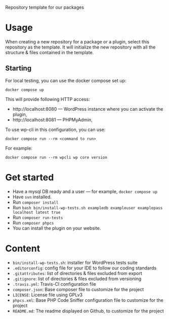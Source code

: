 Repository template for our packages

# Usage
When creating a new repository for a package or a plugin, select this
repository as the template. It will initialize the new repository with all the
structure & files contained in the template.

## Starting

For local testing, you can use the docker compose set up:

```
docker compose up
```

This will provide following HTTP access:
* http://localhost:8080 — WordPress instance where you can activate the plugin,
* http://localhost:8081 — PHPMyAdmin,

To use wp-cli in this configuration, you can use:
```
docker compose run --rm <command to run>
```

For example:
```
docker compose run --rm wpcli wp core version
```

# Get started
- Have a mysql DB ready and a user — for example, `docker compose up`
- Have `svn` installed.
- Run `composer install`
- Run `bash bin/install-wp-tests.sh exampledb exampleuser examplepass localhost latest true`
- Run `composer run-tests`
- Run `composer phpcs`
- You can install the plugin on your website.

# Content
* `bin/install-wp-tests.sh`: installer for WordPress tests suite
* `.editorconfig`: config file for your IDE to follow our coding standards
* `.gitattributes`: list of directories & files excluded from export
* `.gitignore`: list of directories & files excluded from versioning
* `.travis.yml`: Travis-CI configuration file
* `composer.json`: Base composer file to customize for the project
* `LICENSE`: License file using GPLv3
* `phpcs.xml`: Base PHP Code Sniffer configuration file to customize for the project
* `README.md`: The readme displayed on Github, to customize for the project

